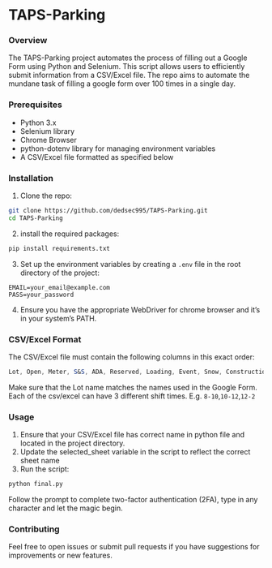 # TAPS-Parking

### Overview
The TAPS-Parking project automates the process of filling out a Google Form using Python and Selenium. This script allows users to efficiently submit information from a CSV/Excel file. The repo aims to automate the mundane task of filling a google form over 100 times in a single day.

### Prerequisites
- Python 3.x
- Selenium library
- Chrome Browser
- python-dotenv library for managing environment variables
- A CSV/Excel file formatted as specified below

### Installation
1. Clone the repo:
```bash
git clone https://github.com/dedsec995/TAPS-Parking.git
cd TAPS-Parking
```
2. install the required packages:
```bash
pip install requirements.txt
```
3. Set up the environment variables by creating a `.env` file in the root directory of the project:
```env
EMAIL=your_email@example.com
PASS=your_password
```
4. Ensure you have the appropriate WebDriver for chrome browser and it’s in your system’s PATH.

### CSV/Excel Format
The CSV/Excel file must contain the following columns in this exact order:
```mathematica
Lot, Open, Meter, S&S, ADA, Reserved, Loading, Event, Snow, Construction
```
Make sure that the Lot name matches the names used in the Google Form.
Each of the csv/excel can have 3 different shift times. E.g. `8-10`,`10-12`,`12-2`

### Usage
1. Ensure that your CSV/Excel file has correct name in python file and located in the project directory.
2. Update the selected_sheet variable in the script to reflect the correct sheet name
3. Run the script:
```bash
python final.py
```
Follow the prompt to complete two-factor authentication (2FA), type in any character and let the magic begin.

### Contributing
Feel free to open issues or submit pull requests if you have suggestions for improvements or new features.